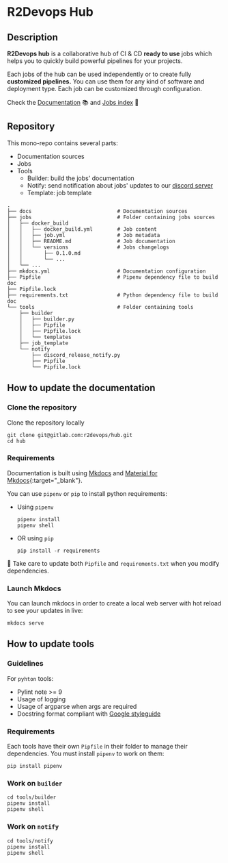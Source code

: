 # R2Devops Hub

## Description

**R2Devops hub** is a collaborative hub of CI & CD **ready to use** jobs which
helps you to quickly build powerful pipelines for your projects.


Each jobs of the hub can be used independently or to create fully **customized pipelines.**
You can use them for any kind of software and deployment type. Each job can be
customized through configuration.

Check the [Documentation](https://r2devops.io) 📚 and [Jobs
index](https://r2devops.io/jobs/) 🚀

## Repository

This mono-repo contains several parts:

* Documentation sources
* Jobs
* Tools
    * Builder: build the jobs' documentation
    * Notify: send notification about jobs' updates to our [discord server](https://discord.gg/5QKpGqR)
    * Template: job template

```
.
├── docs                            # Documentation sources
├── jobs                            # Folder containing jobs sources
│   ├── docker_build
│   │   ├── docker_build.yml        # Job content
│   │   ├── job.yml                 # Job metadata
│   │   ├── README.md               # Job documentation
│   │   └── versions                # Jobs changelogs
│   │       ├── 0.1.0.md
│   │       └── ...
│   └── ...
├── mkdocs.yml                      # Documentation configuration
├── Pipfile                         # Pipenv dependency file to build doc
├── Pipfile.lock
├── requirements.txt                # Python dependency file to build doc
└── tools                           # Folder containing tools
    ├── builder
    │   ├── builder.py
    │   ├── Pipfile
    │   ├── Pipfile.lock
    │   └── templates
    ├── job_template
    └── notify
        ├── discord_release_notify.py
        ├── Pipfile
        └── Pipfile.lock
```

## How to update the documentation

### Clone the repository

Clone the repository locally

```shell
git clone git@gitlab.com:r2devops/hub.git
cd hub
```

### Requirements

Documentation is built using [Mkdocs](https://www.mkdocs.org) and [Material for
Mkdocs](https://squidfunk.github.io/mkdocs-material/){:target="_blank"}.

You can use `pipenv` or `pip` to install python requirements:

* Using `pipenv`

    ```shell
    pipenv install
    pipenv shell
    ```

* OR using `pip`

    ```shell
    pip install -r requirements
    ```

🚨 Take care to update both `Pipfile` and `requirements.txt` when you modify
dependencies.

### Launch Mkdocs

You can launch mkdocs in order to create a local web server with hot reload to
see your updates in live:

```shell
mkdocs serve
```

## How to update tools

### Guidelines

For `pyhton` tools: 

* Pylint note >= 9
* Usage of logging
* Usage of argparse when args are required
* Docstring format compliant with [Google styleguide](https://google.github.io/styleguide/pyguide.html#244-decision)

### Requirements

Each tools have their own `Pipfile` in their folder to manage their
dependencies. You must install `pipenv` to work on them:

```shell
pip install pipenv
```

### Work on `builder`

```shell
cd tools/builder
pipenv install
pipenv shell
```

### Work on `notify`

```shell
cd tools/notify
pipenv install
pipenv shell
```
